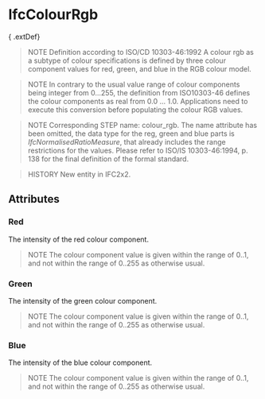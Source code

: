 # IfcColourRgb

{ .extDef}
> NOTE  Definition according to ISO/CD 10303-46:1992
> A colour rgb as a subtype of colour specifications is defined by three colour component values for red, green, and blue in the RGB colour model.

> NOTE  In contrary to the usual value range of colour components being integer from 0...255, the definition from ISO10303-46 defines the colour components as real from 0.0 ... 1.0. Applications need to execute this conversion before populating the colour RGB values.

> NOTE  Corresponding STEP name: colour_rgb. The name attribute has been omitted, the data type for the reg, green and blue parts is _IfcNormalisedRatioMeasure_, that already includes the range restrictions for the values. Please refer to ISO/IS 10303-46:1994, p. 138 for the final definition of the formal standard.

> HISTORY  New entity in IFC2x2.

## Attributes

### Red
The intensity of the red colour component.
> NOTE  The colour component value is given within the range of 0..1, and not within the range of 0..255 as otherwise usual.

### Green
The intensity of the green colour component.
> NOTE  The colour component value is given within the range of 0..1, and not within the range of 0..255 as otherwise usual.

### Blue
The intensity of the blue colour component.
> NOTE  The colour component value is given within the range of 0..1, and not within the range of 0..255 as otherwise usual.
